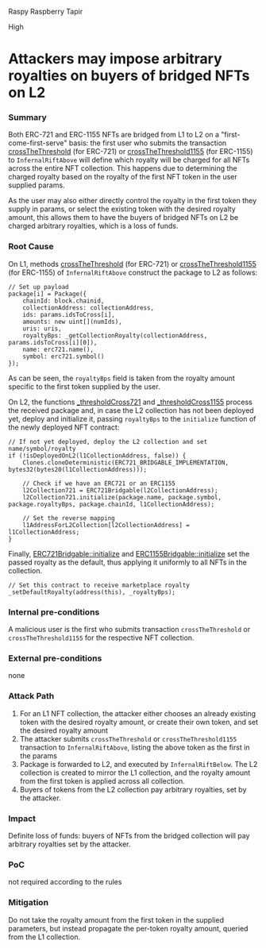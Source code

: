 Raspy Raspberry Tapir

High

# Attackers may impose arbitrary royalties on buyers of bridged NFTs on L2

### Summary

Both ERC-721 and ERC-1155 NFTs are bridged from L1 to L2 on a "first-come-first-serve" basis: the first user who submits the transaction [crossTheThreshold](https://github.com/sherlock-audit/2024-08-flayer/blob/main/moongate/src/InfernalRiftAbove.sol#L83) (for ERC-721) or [crossTheThreshold1155](https://github.com/sherlock-audit/2024-08-flayer/blob/main/moongate/src/InfernalRiftAbove.sol#L137) (for ERC-1155) to `InfernalRiftAbove` will define which royalty will be charged for all NFTs across the entire NFT collection. This happens due to determining the charged royalty based on the royalty of the first NFT token in the user supplied params.

As the user may also either directly control the royalty in the first token they supply in params, or select the existing token with the desired royalty amount, this allows them to have the buyers of bridged NFTs on L2 be charged arbitrary royalties, which is a loss of funds.

### Root Cause

On L1, methods [crossTheThreshold](https://github.com/sherlock-audit/2024-08-flayer/blob/main/moongate/src/InfernalRiftAbove.sol#L109-L119) (for ERC-721) or [crossTheThreshold1155](https://github.com/sherlock-audit/2024-08-flayer/blob/main/moongate/src/InfernalRiftAbove.sol#L171-L181) (for ERC-1155) of `InfernalRiftAbove` construct the package to L2 as follows:

```solidity
// Set up payload
package[i] = Package({
    chainId: block.chainid,
    collectionAddress: collectionAddress,
    ids: params.idsToCross[i],
    amounts: new uint[](numIds),
    uris: uris,
    royaltyBps: _getCollectionRoyalty(collectionAddress, params.idsToCross[i][0]),
    name: erc721.name(),
    symbol: erc721.symbol()
});
```

As can be seen, the `royaltyBps` field is taken from the royalty amount specific to the first token supplied by the user.

On L2, the functions [_thresholdCross721](https://github.com/sherlock-audit/2024-08-flayer/blob/main/moongate/src/InfernalRiftBelow.sol#L240-L250) and [_thresholdCross1155](https://github.com/sherlock-audit/2024-08-flayer/blob/main/moongate/src/InfernalRiftBelow.sol#L278-L288) process the received package and, in case the L2 collection has not been deployed yet, deploy and initialize it, passing `royaltyBps` to the `initialize` function of the newly deployed NFT contract:

```solidity
// If not yet deployed, deploy the L2 collection and set name/symbol/royalty
if (!isDeployedOnL2(l1CollectionAddress, false)) {
    Clones.cloneDeterministic(ERC721_BRIDGABLE_IMPLEMENTATION, bytes32(bytes20(l1CollectionAddress)));

    // Check if we have an ERC721 or an ERC1155
    l2Collection721 = ERC721Bridgable(l2CollectionAddress);
    l2Collection721.initialize(package.name, package.symbol, package.royaltyBps, package.chainId, l1CollectionAddress);

    // Set the reverse mapping
    l1AddressForL2Collection[l2CollectionAddress] = l1CollectionAddress;
}
```

Finally, [ERC721Bridgable::initialize](https://github.com/sherlock-audit/2024-08-flayer/blob/main/moongate/src/libs/ERC721Bridgable.sol#L81-L82) and [ERC1155Bridgable::initialize](https://github.com/sherlock-audit/2024-08-flayer/blob/main/moongate/src/libs/ERC1155Bridgable.sol#L63-L64) set the passed royalty as the default, thus applying it uniformly to all NFTs in the collection.

```solidity
// Set this contract to receive marketplace royalty
_setDefaultRoyalty(address(this), _royaltyBps);
```

### Internal pre-conditions

A malicious user is the first who submits transaction `crossTheThreshold` or `crossTheThreshold1155` for the respective NFT collection.

### External pre-conditions

none

### Attack Path

1. For an L1 NFT collection, the attacker either chooses an already existing token with the desired royalty amount, or create their own token, and set the desired royalty amount
2. The attacker submits `crossTheThreshold` or `crossTheThreshold1155` transaction to `InfernalRiftAbove`, listing the above token as the first in the params
3. Package is forwarded to L2, and executed by `InfernalRiftBelow`. The L2 collection is created to mirror the L1 collection, and the royalty amount from the first token is applied across all collection.
4. Buyers of tokens from the L2 collection pay arbitrary royalties, set by the attacker.

### Impact

Definite loss of funds: buyers of NFTs from the bridged collection will pay arbitrary royalties set by the attacker.

### PoC

not required according to the rules

### Mitigation

Do not take the royalty amount from the first token in the supplied parameters, but instead propagate the per-token royalty amount, queried from the L1 collection.